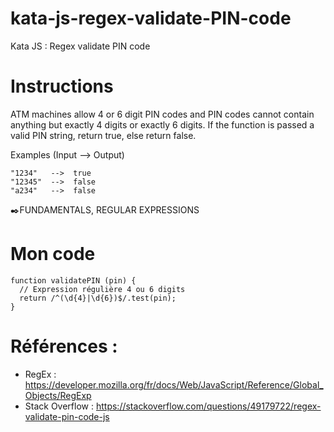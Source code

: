 # kata-js-regex-validate-PIN-code
Kata JS : Regex validate PIN code

# Instructions
ATM machines allow 4 or 6 digit PIN codes and PIN codes cannot contain anything but exactly 4 digits or exactly 6 digits.
If the function is passed a valid PIN string, return true, else return false.

Examples (Input --> Output)
```
"1234"   -->  true
"12345"  -->  false
"a234"   -->  false
```
✒️FUNDAMENTALS, REGULAR EXPRESSIONS

# Mon code
```
function validatePIN (pin) {
  // Expression régulière 4 ou 6 digits
  return /^(\d{4}|\d{6})$/.test(pin);
}
```

# Références :
- RegEx : https://developer.mozilla.org/fr/docs/Web/JavaScript/Reference/Global_Objects/RegExp
- Stack Overflow : https://stackoverflow.com/questions/49179722/regex-validate-pin-code-js
